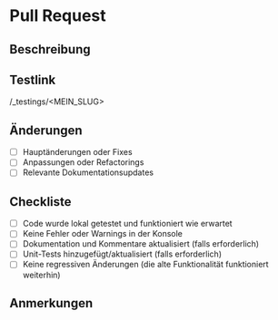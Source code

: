 # Pull Request

## Beschreibung
<!-- Bitte beschreibe das neue Modul/Feature und welche Änderungen eingeführt wurden oder verweise auf den Task -->

## Testlink
<!-- Füge hier den Link ein, unter welchem das neue Modul/Feature getestet werden kann. -->
<!-- Achtung: Link wird automatisch generiert, somit nur den Slug angeben -->
/_testings/<MEIN_SLUG>

## Änderungen
<!-- Liste die wichtigsten Änderungen auf, die in diesem PR enthalten sind. -->
- [ ] Hauptänderungen oder Fixes
- [ ] Anpassungen oder Refactorings
- [ ] Relevante Dokumentationsupdates

## Checkliste
- [ ] Code wurde lokal getestet und funktioniert wie erwartet
- [ ] Keine Fehler oder Warnings in der Konsole
- [ ] Dokumentation und Kommentare aktualisiert (falls erforderlich)
- [ ] Unit-Tests hinzugefügt/aktualisiert (falls erforderlich)
- [ ] Keine regressiven Änderungen (die alte Funktionalität funktioniert weiterhin)

## Anmerkungen
<!-- Zusätzliche Hinweise oder Bemerkungen zum PR -->
